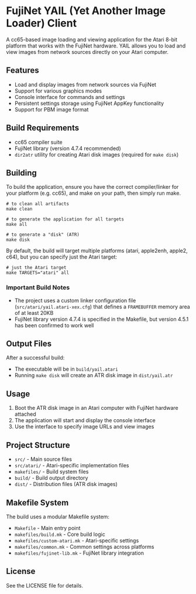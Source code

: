# FujiNet YAIL (Yet Another Image Loader) Client

A cc65-based image loading and viewing application for the Atari 8-bit platform that works with the FujiNet hardware. YAIL allows you to load and view images from network sources directly on your Atari computer.

## Features

- Load and display images from network sources via FujiNet
- Support for various graphics modes
- Console interface for commands and settings
- Persistent settings storage using FujiNet AppKey functionality
- Support for PBM image format

## Build Requirements

- cc65 compiler suite
- FujiNet library (version 4.7.4 recommended)
- `dir2atr` utility for creating Atari disk images (required for `make disk`)

## Building

To build the application, ensure you have the correct compiler/linker for your platform (e.g. cc65), and
make on your path, then simply run make.

```shell
# to clean all artifacts
make clean

# to generate the application for all targets
make all

# to generate a "disk" (ATR)
make disk
```

By default, the build will target multiple platforms (atari, apple2enh, apple2, c64), but you can specify just the Atari target:

```shell
# just the Atari target
make TARGETS="atari" all
```

### Important Build Notes

- The project uses a custom linker configuration file (`src/atari/yail.atari-xex.cfg`) that defines a `FRAMEBUFFER` memory area of at least 20KB
- FujiNet library version 4.7.4 is specified in the Makefile, but version 4.5.1 has been confirmed to work well

## Output Files

After a successful build:
- The executable will be in `build/yail.atari`
- Running `make disk` will create an ATR disk image in `dist/yail.atr`

## Usage

1. Boot the ATR disk image in an Atari computer with FujiNet hardware attached
2. The application will start and display the console interface
3. Use the interface to specify image URLs and view images

## Project Structure

- `src/` - Main source files
- `src/atari/` - Atari-specific implementation files
- `makefiles/` - Build system files
- `build/` - Build output directory
- `dist/` - Distribution files (ATR disk images)

## Makefile System

The build uses a modular Makefile system:
- `Makefile` - Main entry point
- `makefiles/build.mk` - Core build logic
- `makefiles/custom-atari.mk` - Atari-specific settings
- `makefiles/common.mk` - Common settings across platforms
- `makefiles/fujinet-lib.mk` - FujiNet library integration

## License

See the LICENSE file for details.
